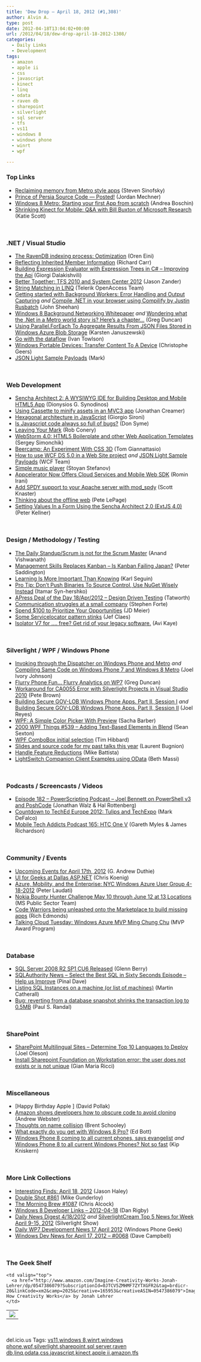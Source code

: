 ```yaml
---
title: 'Dew Drop – April 18, 2012 (#1,308)'
author: Alvin A.
type: post
date: 2012-04-18T13:04:02+00:00
url: /2012/04/18/dew-drop-april-18-2012-1308/
categories:
  - Daily Links
  - Development
tags:
  - amazon
  - apple ii
  - css
  - javascript
  - kinect
  - linq
  - odata
  - raven db
  - sharepoint
  - silverlight
  - sql server
  - tfs
  - vs11
  - windows 8
  - windows phone
  - winrt
  - wpf

---
```

### <a name="top"></a>Top Links

  * [Reclaiming memory from Metro style apps][1] (Steven Sinofsky)
  * [Prince of Persia Source Code — Posted!][2] (Jordan Mechner)
  * [Windows 8 Metro: Starting your first App from scratch][3] (Andrea Boschin)
  * [Shrinking Kinect for Mobile: Q&A with Bill Buxton of Microsoft Research][4] (Katie Scott)

&#160;

### <a name="dotnet"></a>.NET / Visual Studio

  * [The RavenDB indexing process: Optimization][5] (Oren Eini)
  * [Reflecting Inherited Member Information][6] (Richard Carr)
  * [Building Expression Evaluator with Expression Trees in C# – Improving the Api][7] (Giorgi Dalakishvili)
  * [Better Together: TFS 2010 and System Center 2012][8] (Jason Zander)
  * <a href="http://feedproxy.google.com/~r/Telerik/~3/d-7jx4R8-z0/string-matching-in-linq.aspx" target="_blank">String Matching in LINQ</a> (Telerik OpenAccess Team)
  * <a href="http://blog.appharbor.com/2012/04/11/getting-started-with-background-workers-error-handling-and-output-capturing" target="_blank">Getting started with Background Workers: Error Handling and Output Capturing</a> _and_ <a href="http://blog.appharbor.com/2012/04/16/compile-net-in-your-browser-using-compilify-by-justin-rusbatch" target="_blank">Compile .NET in your browser using Compilify by Justin Rusbatch</a> (John Sheehan)
  * [Windows 8 Background Networking Whitepaper][9] _and_ [Wondering what the .Net in a Metro world story is? Here&#8217;s a chapter&#8230;][10] (Greg Duncan)
  * [Using Parallel.ForEach To Aggregate Results From JSON Files Stored in Windows Azure Blob Storage][11] (Karsten Januszewski)
  * [Go with the dataflow][12] (Ivan Towlson)
  * [Windows Portable Devices: Transfer Content To A Device][13] (Christophe Geers)
  * [JSON Light Sample Payloads][14] (Mark)

&#160;

### <a name="web"></a>Web Development

  * [Sencha Architect 2: A WYSIWYG IDE for Building Desktop and Mobile HTML5 App][15] (Dionysios G. Synodinos)
  * [Using Cassette to minify assets in an MVC3 app][16] (Jonathan Creamer)
  * [Hexagonal architecture in JavaScript][17] (Giorgio Sironi)
  * <a href="http://blogs.msdn.com/b/dsyme/archive/2012/04/12/is-javascript-code-always-so-full-of-bugs.aspx" target="_blank">Is Javascript code always so full of bugs?</a> (Don Syme)
  * [Leaving Your Mark][18] (Rob Conery)
  * [WebStorm 4.0: HTML5 Boilerplate and other Web Application Templates][19] (Sergey Simonchik)
  * [Beercamp: An Experiment With CSS 3D][20] (Tom Giannattasio)
  * [How to use WCF DS 5.0 in a Web Site project][21] _and_ [JSON Light Sample Payloads][22] (WCF Team)
  * [Simple music player][23] (Stoyan Stefanov)
  * [Appcelerator Now Offers Cloud Services and Mobile Web SDK][24] (Romin Irani)
  * [Add SPDY support to your Apache server with mod_spdy][25] (Scott Knaster)
  * [Thinking about the offline web][26] (Pete LePage)
  * [Setting Values In a Form Using the Sencha Architect 2.0 (ExtJS 4.0)][27] (Peter Kellner)

&#160;

### <a name="design"></a>Design / Methodology / Testing

  * [The Daily Standup/Scrum is not for the Scrum Master][28] (Anand Vishwanath)
  * [Management Skills Replaces Kanban – Is Kanban Failing Japan?][29] (Peter Saddington)
  * [Learning Is More Important Than Knowing][30] (Karl Seguin)
  * [Pro Tip: Don’t Push Binaries To Source Control, Use NuGet Wisely Instead][31] (Itamar Syn-hershko)
  * [APress Deal of the Day 18/Apr/2012 &#8211; Design Driven Testing][32] (Tatworth)
  * [Communication struggles at a small company][33] (Stephen Forte)
  * [Spend $100 to Prioritize Your Opportunities][34] (JD Meier)
  * [Some Servicelocator pattern stinks][35] (Jef Claes)
  * [Isolator V7 for …. free? Get rid of your legacy software.][36] (Avi Kaye)

&#160;

### <a name="silverlight"></a>Silverlight / WPF / Windows Phone

  * [Invoking through the Dispatcher on Windows Phone and Metro][37] _and_ [Compiling Same Code on Windows Phone 7 and Windows 8 Metro][38] (Joel Ivory Johnson)
  * [Flurry Phone Fun&#8230; Flurry Analytics on WP7][39] (Greg Duncan)
  * [Workaround for CA0055 Error with Silverlight Projects in Visual Studio 2010][40] (Pete Brown)
  * [Building Secure GOV-LOB Windows Phone Apps. Part II, Session I][41] _and_ [Building Secure GOV-LOB Windows Phone Apps. Part II, Session II][42] (Joel Reyes)
  * [WPF: A Simple Color Picker With Preview][43] (Sacha Barber)
  * <a href="http://wpf.2000things.com/2012/04/18/539-adding-text-based-elements-in-blend/" target="_blank">2000 WPF Things #539 – Adding Text-Based Elements in Blend</a> (Sean Sexton)
  * [WPF ComboBox initial selection][44] (Tim Hibbard)
  * [Slides and source code for my past talks this year][45] (Laurent Bugnion)
  * [Handle Feature Reductions][46] (Mike Battista)
  * [LightSwitch Companion Client Examples using OData][47] (Beth Massi)

&#160;

### <a name="podcasts"></a>Podcasts / Screencasts / Videos

  * [Episode 182 &#8211; PowerScripting Podcast &#8211; Joel Bennett on PowerShell v3 and PoshCode][48] (Jonathan Walz & Hal Rottenberg)
  * [Countdown to TechEd Europe 2012: Tulips and TechExpo][49] (Mark DeFalco)
  * [Mobile Tech Addicts Podcast 165: HTC One V][50] (Gareth Myles & James Richardson)

&#160;

### <a name="events"></a>Community / Events

  * [Upcoming Events for April 17th, 2012][51] (G. Andrew Duthie)
  * [UI for Geeks at Dallas ASP.NET][52] (Chris Koenig)
  * [Azure, Mobility, and the Enterprise: NYC Windows Azure User Group 4-18-2012][53] (Peter Laudati)
  * [Nokia Bounty Hunter Challenge May 10 through June 12 at 13 Locations][54] (MS Public Sector Team)
  * [Code Warriors being unleashed onto the Marketplace to build missing apps][55] (Rich Edmonds)
  * [Talking Cloud Tuesday: Windows Azure MVP Ming Chung Chu][56] (MVP Award Program)

&#160;

### <a name="sql"></a>Database

  * [SQL Server 2008 R2 SP1 CU6 Released][57] (Glenn Berry)
  * [SQLAuthority News – Select the Best SQL in Sixty Seconds Episode – Help us Improve][58] (Pinal Dave)
  * [Listing SQL Instances on a machine (or list of machines)][59] (Martin Catherall)
  * [Bug: reverting from a database snapshot shrinks the transaction log to 0.5MB][60] (Paul S. Randal)

&#160;

### <a name="sp"></a>SharePoint

  * [SharePoint Multilingual Sites – Determine Top 10 Languages to Deploy][61] (Joel Oleson)
  * [Install Sharepoint Foundation on Workstation error: the user does not exists or is not unique][62] (Gian Maria Ricci)

&#160;

### <a name="misc"></a>Miscellaneous

  * [Happy Birthday Apple ][][63] (David Pollak)
  * [Amazon shows developers how to obscure code to avoid cloning][64] (Andrew Webster)
  * [Thoughts on name collision][65] (Brent Schooley)
  * [What exactly do you get with Windows 8 Pro?][66] (Ed Bott)
  * [Windows Phone 8 coming to all current phones, says evangelist][67] _and_ [Windows Phone 8 to all current Windows Phones? Not so fast][68] (Kip Kniskern)

&#160;

### <a name="links"></a>More Link Collections

  * [Interesting Finds: April 18, 2012][69] (Jason Haley)
  * [Double Shot #861][70] (Mike Gunderloy)
  * [The Morning Brew #1087][71] (Chris Alcock)
  * [Windows 8 Developer Links – 2012-04-18][72] (Dan Rigby)
  * [Daily News Digest 4/18/2012][73] _and_ [SilverlightCream Top 5 News for Week April 9-15, 2012][74] (Silverlight Show)
  * [Daily WP7 Development News 17 April 2012][75] (Windows Phone Geek)
  * [Windows Dev News for April 17, 2012 &#8211; #0068][76] (Dave Campbell)

&#160;

### <a name="shelf"></a>The Geek Shelf

<table border="0" cellspacing="0" cellpadding="0">
  <tr>
    <td>
      <img data-recalc-dims="1" decoding="async" src="https://i0.wp.com/ecx.images-amazon.com/images/I/51o6pXrSS2L._SL160_.jpg?w=660" />
    </td>
    
    <td valign="top">
      <a href="http://www.amazon.com/Imagine-Creativity-Works-Jonah-Lehrer/dp/0547386079?SubscriptionId=0JTCV5ZMHMF7ZYTXGFR2&tag=brdicr-20&linkCode=xm2&camp=2025&creative=165953&creativeASIN=0547386079">Imagine: How Creativity Works</a> by Jonah Lehrer
    </td>
  </tr>
</table>

&#160;

<div style="padding-bottom: 0px; margin: 0px; padding-left: 0px; padding-right: 0px; display: inline; float: none; padding-top: 0px" id="scid:0767317B-992E-4b12-91E0-4F059A8CECA8:50d88c32-f808-4b5d-be0b-c5524ba7b6c1" class="wlWriterEditableSmartContent">
  del.icio.us Tags: <a href="http://del.icio.us/popular/vs11" rel="tag">vs11</a>,<a href="http://del.icio.us/popular/windows+8" rel="tag">windows 8</a>,<a href="http://del.icio.us/popular/winrt" rel="tag">winrt</a>,<a href="http://del.icio.us/popular/windows+phone" rel="tag">windows phone</a>,<a href="http://del.icio.us/popular/wpf" rel="tag">wpf</a>,<a href="http://del.icio.us/popular/silverlight" rel="tag">silverlight</a>,<a href="http://del.icio.us/popular/sharepoint" rel="tag">sharepoint</a>,<a href="http://del.icio.us/popular/sql+server" rel="tag">sql server</a>,<a href="http://del.icio.us/popular/raven+db" rel="tag">raven db</a>,<a href="http://del.icio.us/popular/linq" rel="tag">linq</a>,<a href="http://del.icio.us/popular/odata" rel="tag">odata</a>,<a href="http://del.icio.us/popular/css" rel="tag">css</a>,<a href="http://del.icio.us/popular/javascript" rel="tag">javascript</a>,<a href="http://del.icio.us/popular/kinect" rel="tag">kinect</a>,<a href="http://del.icio.us/popular/apple+ii" rel="tag">apple ii</a>,<a href="http://del.icio.us/popular/amazon" rel="tag">amazon</a>,<a href="http://del.icio.us/popular/tfs" rel="tag">tfs</a>
</div>

 [1]: http://blogs.msdn.com/b/b8/archive/2012/04/17/reclaiming-memory-from-metro-style-apps.aspx
 [2]: http://jordanmechner.com/blog/2012/04/source/
 [3]: http://www.silverlightshow.net/items/Windows-8-Metro-Starting-your-first-App-from-scratch.aspx
 [4]: http://research.microsoft.com/en-us/news/headlines/buxton-041712.aspx
 [5]: http://feedproxy.google.com/~r/AyendeRahien/~3/535lq2SNbfA/the-ravendb-indexing-process-optimization
 [6]: http://feedproxy.google.com/~r/BlackwaspLatestAdditions/~3/8FdDB8a_VsM/RSSLanding.aspx
 [7]: http://feedproxy.google.com/~r/AboutMyCode/~3/ZNxEAZ5Jbrg/
 [8]: http://blogs.msdn.com/b/jasonz/archive/2012/04/17/better-together-tfs-2010-and-system-center-2012.aspx
 [9]: http://coolthingoftheday.blogspot.com/2012/04/windows-8-background-networking.html
 [10]: http://coolthingoftheday.blogspot.com/2012/04/wondering-what-net-in-metro-world-story.html
 [11]: http://rhizohm.net/irhetoric/post/2012/04/17/Using-ParallelForEach-To-Aggregate-Results-From-JSON-Files-Stored-in-Windows-Azure-Blob-Storage.aspx
 [12]: http://www.mindscapehq.com/blog/index.php/2012/04/18/go-with-the-dataflow/
 [13]: http://feeds.dzone.com/~r/zones/dotnet/~3/WHI3wblkouk/windows-portable-devices-0
 [14]: http://www.odata.org/blog/2012/4/17/json-light-sample-payloads
 [15]: http://www.infoq.com/news/2012/04/sencha-architect-2
 [16]: http://feedproxy.google.com/~r/FreshBrewedCode/~3/R2Jmp7yhrXg/
 [17]: http://feeds.dzone.com/~r/zones/agile/~3/jg3q3Z0XXy8/hexagonal-architecture
 [18]: http://feedproxy.google.com/~r/wekeroad/EeKc/~3/NhGmhqlywvM/17-leaving-your-mark
 [19]: http://feedproxy.google.com/~r/jetbrains_webIde/~3/rcUqo0cJA4c/
 [20]: http://coding.smashingmagazine.com/2012/04/17/beercamp-an-experiment-with-css-3d/
 [21]: http://blogs.msdn.com/b/astoriateam/archive/2012/04/17/how-to-use-wcf-ds-5-0-in-a-web-site-project.aspx
 [22]: http://blogs.msdn.com/b/astoriateam/archive/2012/04/17/json-light-sample-payloads.aspx
 [23]: http://www.phpied.com/simple-music-player/
 [24]: http://feedproxy.google.com/~r/ProgrammableWeb/~3/fnTUNXuS_Dc/
 [25]: http://feedproxy.google.com/~r/GDBcode/~3/OulITmE-xQU/add-spdy-support-to-your-apache-server.html
 [26]: http://feedproxy.google.com/~r/PeteLePage/~3/R1_iTyq2Ucc/
 [27]: http://feedproxy.google.com/~r/Peterkellnernet/~3/Q4uAlhiYvNY/
 [28]: http://www.infoq.com/news/2012/04/daily-standup
 [29]: http://feedproxy.google.com/~r/agilescout/~3/XoZIPic33Bs/
 [30]: http://openmymind.net/2012/4/18/Learning-Is-More-Important-Than-Knowing
 [31]: http://feeds.dzone.com/~r/zones/dotnet/~3/4cVOBaVwdn8/pro-tip-don%E2%80%99t-push-binaries
 [32]: http://feedproxy.google.com/~r/geekswithblogs/~3/SPKeVE0pFmY/apress-deal-of-the-day-18apr2012---design-driven-testing.aspx
 [33]: http://feedproxy.google.com/~r/Telerik/~3/z7NG0hWxeNI/Communication+Struggles+At+A+Small+Company.aspx
 [34]: http://feedproxy.google.com/~r/jmeier/~3/19dGexSIDZ8/spend-100-to-prioritize-your-opportunities.aspx
 [35]: http://feedproxy.google.com/~r/DiaryOfAnetDeveloperByJefClaes/~3/Iu2WGqcz2j0/some-servicelocator-pattern-stinks.html
 [36]: http://feedproxy.google.com/~r/Typemock/~3/1sCzakaCzfs/
 [37]: http://www.j2i.net/blogEngine/post.aspx?id=0ba350c4-883b-45cd-92c4-23fc39ac4407
 [38]: http://www.j2i.net/blogEngine/post.aspx?id=697c565a-67b2-45b0-b6df-4b5d3eab1e40
 [39]: http://coolthingoftheday.blogspot.com/2012/04/flurry-phone-fun-flurry-analytics-on.html
 [40]: http://feedproxy.google.com/~r/PeteBrown/~3/bU1_qm2GVuU/workaround-for-ca0055-error-with-silverlight-projects-in-visual-studio-2010
 [41]: http://blogs.msdn.com/b/publicsector/archive/2012/04/17/building-secure-gov-lob-windows-phone-apps-part-ii.aspx
 [42]: http://blogs.msdn.com/b/publicsector/archive/2012/04/17/building-secure-gov-lob-windows-phone-apps-part-ii-session-ii.aspx
 [43]: http://www.codeproject.com/Articles/33001/WPF-A-Simple-Color-Picker-With-Preview
 [44]: http://feedproxy.google.com/~r/TimHibbard/~3/ceO_Ru8gl7A/
 [45]: http://feedproxy.google.com/~r/galasoft/~3/hAFIIFqsoVc/slides-and-source-code-for-my-past-talks-this-year.aspx
 [46]: http://windowsteamblog.com/windows_phone/b/wpdev/archive/2012/04/17/handle-feature-reductions.aspx
 [47]: http://blogs.msdn.com/b/bethmassi/archive/2012/04/17/lightswitch-companion-client-examples-using-odata.aspx
 [48]: http://feedproxy.google.com/~r/Powerscripting/~3/MW5rAphv6DA/episode-182-power-scripting-podcast-joel-bennett-on-power-shell-v3-and-posh-code
 [49]: http://channel9.msdn.com/Shows/The-Countdown-Show/Countdown-to-TechEd-Europe-2012-Tulips-and-TechExpo
 [50]: http://www.tracyandmatt.co.uk/blogs/index.php/mobile-tech-addicts-podcast-165-htc-one
 [51]: http://feeds.devhammer.net/~r/devhammer/~3/Qupc2L4T__Y/upcoming-events-for-april-17th-2012
 [52]: http://feedproxy.google.com/~r/ChrisKoenig/~3/auNgsredWpA/
 [53]: http://feedproxy.google.com/~r/peterlau/~3/PNXNfGQv9Dw/azure-mobility-and-the-enterprise-nyc-windows-azure-user-group-4-18-2012.aspx
 [54]: http://blogs.msdn.com/b/publicsector/archive/2012/04/17/nokia-bounty-hunter-challenge-may-10-through-june-12-at-13-locations.aspx
 [55]: http://feedproxy.google.com/~r/wmexperts/~3/BWxHIQn4n6o/story01.htm
 [56]: http://blogs.msdn.com/b/mvpawardprogram/archive/2012/04/17/talking-cloud-tuesday-windows-azure-mvp-ming-chung-chu.aspx
 [57]: http://www.sqlservercentral.com/blogs/glennberry/2012/04/17/sql-server-2008-r2-sp1-cu6-released/
 [58]: http://blog.sqlauthority.com/2012/04/18/sqlauthority-news-select-the-best-sql-in-sixty-seconds-episode-help-us-improve/
 [59]: http://www.sqlservercentral.com/blogs/martin_catherall/2012/04/17/listing-sql-instances-on-a-machine-or-list-of-machines/
 [60]: http://feedproxy.google.com/~r/PaulSRandal/~3/kLHje-jYw_g/post.aspx
 [61]: http://feedproxy.google.com/~r/JoelsSharepointLand/~3/EF8SJLArsus/ViewPost.aspx
 [62]: http://www.codewrecks.com/blog/index.php/2012/04/17/install-sharepoint-foundation-on-workstation-error-the-user-does-not-exists-or-is-not-unique/
 [63]: http://blog.dpp.im/happy-birthday-apple-/
 [64]: http://www.theverge.com/2012/4/17/2955382/amazon-appstore-code-obfuscation-cloning
 [65]: http://feedproxy.google.com/~r/CodeSnack/~3/CnkkubZ3KTI/
 [66]: http://feedproxy.google.com/~r/zdnet/Bott/~3/z6aAPxytF4o/4817
 [67]: http://feedproxy.google.com/~r/liveside/~3/oD6vZHqm9zs/
 [68]: http://feedproxy.google.com/~r/liveside/~3/JYPkWFVRcIM/
 [69]: http://jasonhaley.com/blog/post.aspx?id=76965a17-7842-44be-b034-074394c35cfc
 [70]: http://afreshcup.com/home/2012/4/18/double-shot-861.html
 [71]: http://feedproxy.google.com/~r/ReflectivePerspective/~3/acDUlmyhG-4/
 [72]: http://danrigby.com/2012/04/18/windows-8-developer-links-2012-04-18/
 [73]: http://feedproxy.google.com/~r/silverlightshow/~3/uAsj42RhGsc/Daily-News-Digest-4-18-2012.aspx
 [74]: http://feedproxy.google.com/~r/silverlightshow/~3/9e8xT1Evz2s/SilverlightCream-Top-5-News-for-Week-April-9-15-2012.aspx
 [75]: http://feedproxy.google.com/~r/Windowsphonegeek/~3/b5nXuLg31ZM/daily-wp7-development-news-17-april-2012
 [76]: http://www.windowsdevnews.com/Blogs.aspx?ID=102